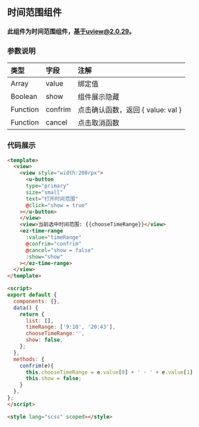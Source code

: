 ## 时间范围组件

#### 此组件为时间范围组件，基于uview@2.0.29。

### 参数说明

|类型|字段|注解|
|:-|:-|:-|
|Array|value|绑定值|
|Boolean|show|组件展示隐藏|
|Function|confrim|点击确认函数，返回 { value: val }|
|Function|cancel|点击取消函数|

### 代码展示
```html
<template>
  <view>
    <view style="width:200rpx">
      <u-button
      type="primary"
      size="small"
      text="打开时间范围"
      @click="show = true"
    ></u-button>
    </view>
    <view>当前选中时间范围: {{chooseTimeRange}}</view>
    <ez-time-range
      :value="timeRange"
      @confrim="confrim"
      @cancel="show = false"
      :show="show"
    ></ez-time-range>
  </view>
</template>

<script>
export default {
  components: {},
  data() {
    return {
      list: [],
      timeRange: ['9:10', '20:43'],
      chooseTimeRange:'',
      show: false,
    };
  },
  methods: {
    confrim(e){
      this.chooseTimeRange = e.value[0] + ' - ' + e.value[1]
      this.show = false;
    }
  },
};
</script>

<style lang="scss" scoped></style>

```